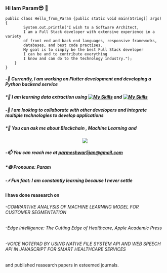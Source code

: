 ### Hi Iam Param😎 👋

```
public class Hello_from_Param {public static void main(String[] args) { 
        System.out.println("I wish to a Software Architect,
        I am a Full Stack developer with extensive experience in a variety 
        of front end and back end languages, responsive frameworks, 
        databases, and best code practises.
        My goal is to simply be the best Full Stack developer 
        I can be and to contribute everything 
        I know and can do to the technology industry.");
    }
}
```

##### -🔭 Currently, I am working on Flutter development and developing a Python backend service
##### *🌱 I am learning data extraction using [![My Skills](https://skillicons.dev/icons?i=py)](https://skillicons.dev) and [![My Skills](https://skillicons.dev/icons?i=nextjs)](https://skillicons.dev)
##### -👯 I am looking to collaborate with other developers and integrate multiple technologies to develop applications
##### *💬 You can ask me about _Blockchain_ , _Machine_ _Learning_ and 
<p align="center">
  <a href="https://skillicons.dev">
    <img src="https://skillicons.dev/icons?i=js,nodejs,react,cpp,c,java,py,ts,flask,express,mysql,mongodb,flutter,dart,firebase,php,html,css,bootstrap,vscode,docker,postman" />
  </a>
</p>

##### -📫 You can reach me at parmeshwar5jan@gmail.com
##### *😄 Pronouns: Param
##### -⚡ Fun fact: I am constantly learning because I never settle




#### I have done reasearch on 
######   -COMPARTIVE ANALYSIS OF MACHINE LEARNING MODEL FOR CUSTOMER SEGMENTATION
######   -Edge Intelligence: The Cutting Edge of Healthcare, Apple Academic Press
######   -VOICE NOTEPAD BY USING NATIVE FILE SYSTEM API AND WEB SPEECH API IN JAVASCRIPT FOR SMART HEALTHCARE SERVICES
and published reasearch papers in esteemed journals.
